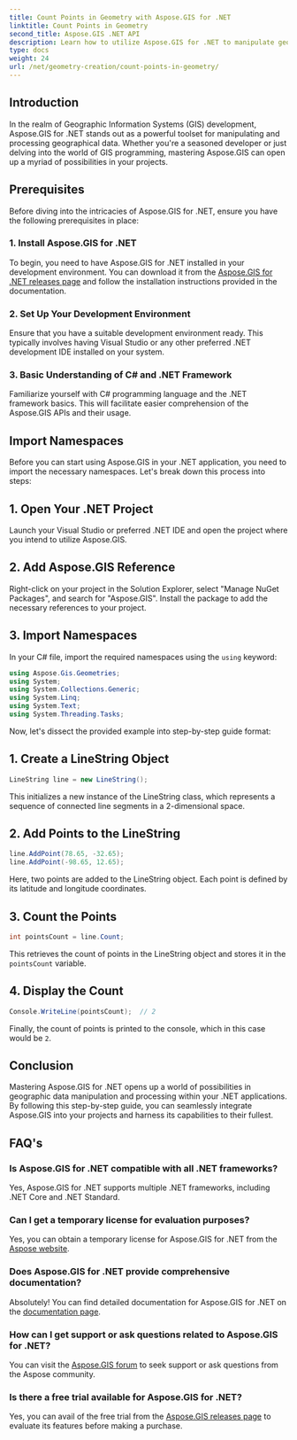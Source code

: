 ```yaml
---
title: Count Points in Geometry with Aspose.GIS for .NET
linktitle: Count Points in Geometry
second_title: Aspose.GIS .NET API
description: Learn how to utilize Aspose.GIS for .NET to manipulate geographic data effortlessly. Comprehensive tutorials available.
type: docs
weight: 24
url: /net/geometry-creation/count-points-in-geometry/
---
```

## Introduction
In the realm of Geographic Information Systems (GIS) development, Aspose.GIS for .NET stands out as a powerful toolset for manipulating and processing geographical data. Whether you're a seasoned developer or just delving into the world of GIS programming, mastering Aspose.GIS can open up a myriad of possibilities in your projects.
## Prerequisites
Before diving into the intricacies of Aspose.GIS for .NET, ensure you have the following prerequisites in place:
### 1. Install Aspose.GIS for .NET
To begin, you need to have Aspose.GIS for .NET installed in your development environment. You can download it from the [Aspose.GIS for .NET releases page](https://releases.aspose.com/gis/net/) and follow the installation instructions provided in the documentation.
### 2. Set Up Your Development Environment
Ensure that you have a suitable development environment ready. This typically involves having Visual Studio or any other preferred .NET development IDE installed on your system.
### 3. Basic Understanding of C# and .NET Framework
Familiarize yourself with C# programming language and the .NET framework basics. This will facilitate easier comprehension of the Aspose.GIS APIs and their usage.

## Import Namespaces
Before you can start using Aspose.GIS in your .NET application, you need to import the necessary namespaces. Let's break down this process into steps:
## 1. Open Your .NET Project
Launch your Visual Studio or preferred .NET IDE and open the project where you intend to utilize Aspose.GIS.
## 2. Add Aspose.GIS Reference
Right-click on your project in the Solution Explorer, select "Manage NuGet Packages", and search for "Aspose.GIS". Install the package to add the necessary references to your project.
## 3. Import Namespaces
In your C# file, import the required namespaces using the `using` keyword:
```csharp
using Aspose.Gis.Geometries;
using System;
using System.Collections.Generic;
using System.Linq;
using System.Text;
using System.Threading.Tasks;
```

Now, let's dissect the provided example into step-by-step guide format:
## 1. Create a LineString Object
```csharp
LineString line = new LineString();
```
This initializes a new instance of the LineString class, which represents a sequence of connected line segments in a 2-dimensional space.
## 2. Add Points to the LineString
```csharp
line.AddPoint(78.65, -32.65);
line.AddPoint(-98.65, 12.65);
```
Here, two points are added to the LineString object. Each point is defined by its latitude and longitude coordinates.
## 3. Count the Points
```csharp
int pointsCount = line.Count;
```
This retrieves the count of points in the LineString object and stores it in the `pointsCount` variable.
## 4. Display the Count
```csharp
Console.WriteLine(pointsCount);  // 2
```
Finally, the count of points is printed to the console, which in this case would be `2`.

## Conclusion
Mastering Aspose.GIS for .NET opens up a world of possibilities in geographic data manipulation and processing within your .NET applications. By following this step-by-step guide, you can seamlessly integrate Aspose.GIS into your projects and harness its capabilities to their fullest.
## FAQ's
### Is Aspose.GIS for .NET compatible with all .NET frameworks?
Yes, Aspose.GIS for .NET supports multiple .NET frameworks, including .NET Core and .NET Standard.
### Can I get a temporary license for evaluation purposes?
Yes, you can obtain a temporary license for Aspose.GIS for .NET from the [Aspose website](https://purchase.aspose.com/temporary-license/).
### Does Aspose.GIS for .NET provide comprehensive documentation?
Absolutely! You can find detailed documentation for Aspose.GIS for .NET on the [documentation page](https://reference.aspose.com/gis/net/).
### How can I get support or ask questions related to Aspose.GIS for .NET?
You can visit the [Aspose.GIS forum](https://forum.aspose.com/c/gis/33) to seek support or ask questions from the Aspose community.
### Is there a free trial available for Aspose.GIS for .NET?
Yes, you can avail of the free trial from the [Aspose.GIS releases page](https://releases.aspose.com/) to evaluate its features before making a purchase.
